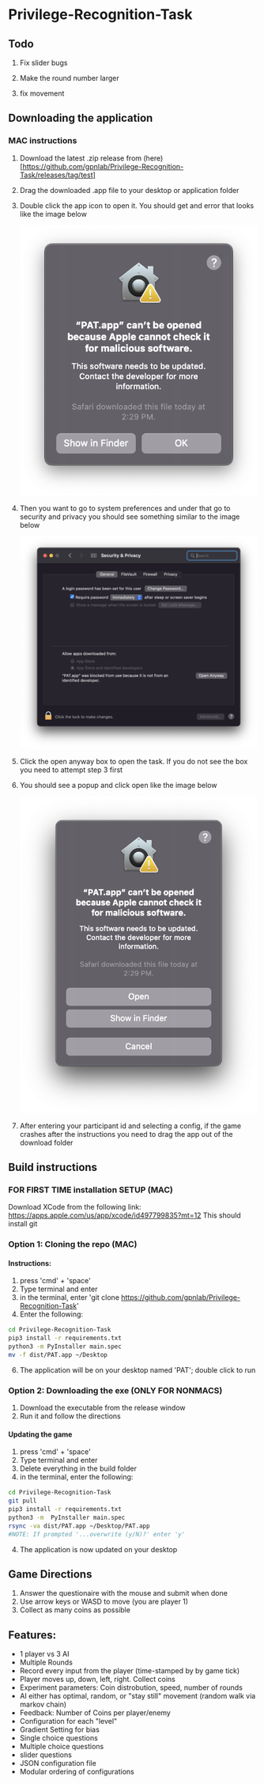 # Privilege-Recognition-Task

## Todo
1. Fix slider bugs

2. Make the round number larger

3. fix movement

## Downloading the application

### MAC instructions
1. Download the latest .zip release from (here)[https://github.com/gpnlab/Privilege-Recognition-Task/releases/tag/test]
2. Drag the downloaded .app file to your desktop or application folder
3. Double click the app icon to open it. You should get and error that looks like the image below

    ![error 1](instructions1.png)

4. Then you want to go to system preferences and under that go to security and privacy you should see something similar to the image below

    ![security](instructions2.png)

5. Click the open anyway box to open the task. If you do not see the box you need to attempt step 3 first 
6. You should see a popup and click open like the image below

    ![error 2](instructions3.png)

7. After entering your participant id and selecting a config, if the game crashes after the instructions you need to drag the app out of the download folder

## Build instructions

### FOR FIRST TIME installation SETUP (MAC)
Download XCode from the following link: https://apps.apple.com/us/app/xcode/id497799835?mt=12
This should install git

### Option 1: Cloning the repo (MAC)
#### Instructions:
1. press 'cmd' + 'space'
2. Type terminal and enter
3. in the terminal, enter 'git clone https://github.com/gpnlab/Privilege-Recognition-Task'
4. Enter the following:
```bash
cd Privilege-Recognition-Task
pip3 install -r requirements.txt
python3 -m PyInstaller main.spec
mv -f dist/PAT.app ~/Desktop
```
6. The application will be on your desktop named 'PAT'; double click to run



### Option 2: Downloading the exe (ONLY FOR NONMACS)
1. Download the executable from the release window 
2. Run it and follow the directions


#### Updating the game
1. press 'cmd' + 'space'
2. Type terminal and enter
3. Delete everything in the build folder
4. in the terminal, enter the following:
```bash
cd Privilege-Recognition-Task
git pull
pip3 install -r requirements.txt
python3 -m  PyInstaller main.spec
rsync -va dist/PAT.app ~/Desktop/PAT.app
#NOTE: If prompted '...overwrite (y/N)?' enter 'y' 
```
    
4. The application is now updated on your desktop



## Game Directions
1. Answer the questionaire with the mouse and submit when done
2. Use arrow keys or WASD to move (you are player 1)
3. Collect as many coins as possible


## Features:
- 1 player vs 3 AI
- Multiple Rounds
- Record every input from the player (time-stamped by by game tick)
- Player moves up, down, left, right. Collect coins
- Experiment parameters: Coin distrobution, speed, number of rounds
- AI either has optimal, random, or "stay still" movement (random walk via markov chain)
- Feedback: Number of Coins per player/enemy
- Configuration for each "level"
- Gradient Setting for bias
- Single choice questions
- Multiple choice questions
- slider questions
- JSON configuration file
- Modular ordering of configurations

